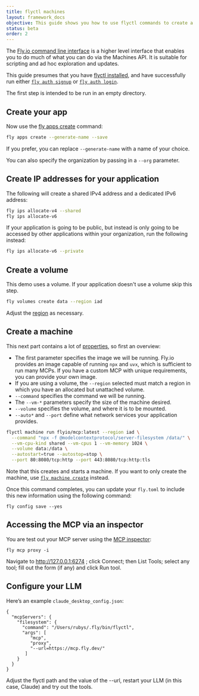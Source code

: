 ```yaml
---
title: flyctl machines
layout: framework_docs
objective: This guide shows you how to use flyctl commands to create a Fly.io machine that runs an MCP server remotely.
status: beta
order: 2
---
```


The [Fly.io command line interface](https://fly.io/docs/flyctl/help/) is a higher level interface that enables you to do much of what you can do via the Machines API. It is suitable for scripting and ad hoc exploration and updates.

This guide presumes that you have [flyctl installed](https://fly.io/docs/flyctl/install/), and have successfully run either
[`fly auth signup`](https://fly.io/docs/flyctl/auth-signup/) or [`fly auth login`](https://fly.io/docs/flyctl/auth-login/).

The first step is intended to be run in an empty directory.

## Create your app

Now use the [fly apps create](https://fly.io/docs/flyctl/apps-create/) command:

```sh
fly apps create --generate-name --save
```

If you prefer, you can replace `--generate-name` with a name of your choice.

You can also specify the organization by passing in a `--org` parameter.

## Create IP addresses for your application

The following will create a shared IPv4 address and a dedicated IPv6 address:

```sh
fly ips allocate-v4 --shared
fly ips allocate-v6
```

If your application is going to be public, but instead is only going to be accessed by other applications within your organization, run the following instead:

```sh
fly ips allocate-v6 --private
```

## Create a volume

This demo uses a volume. If your application doesn't use a volume skip this step.

```sh
fly volumes create data --region iad
```

Adjust the [region](https://fly.io/docs/reference/regions/#fly-io-regions) as necessary.

## Create a machine

This next part contains a lot of [properties](https://fly.io/docs/machines/api/machines-resource/#machine-config-object-properties), so first an overview:

* The first parameter specifies the image we will be running. Fly.io provides an image capable of running `npx` and `uvx`, which is sufficient to run many MCPs. If you have a custom MCP with unique requirements, you can provide your own image. 
* If you are using a volume, the `--region` selected must match a region in which you have an allocated but unattached volume.
* `--command` specifies the command we will be running. 
* The `--vm-*` parameters specify the size of the machine desired.
* `--volume` specifies the volume, and where it is to be mounted.
* `--auto*` and `--port` define what network services your application provides.

```sh
flyctl machine run flyio/mcp:latest --region iad \
  --command "npx -f @modelcontextprotocol/server-filesystem /data/" \
  --vm-cpu-kind shared --vm-cpus 1 --vm-memory 1024 \
  --volume data:/data \
  --autostart=true --autostop=stop \
  --port 80:8080/tcp:http --port 443:8080/tcp:http:tls
```

Note that this creates and starts a machine. If you want to only create the machine, use [`fly machine create`](https://fly.io/docs/flyctl/machine-create/) instead.

Once this command completes, you can update your `fly.toml` to include this new information using the following command:

```
fly config save --yes
```

## Accessing the MCP via an inspector

You are test out your MCP server using the [MCP inspector](https://modelcontextprotocol.io/docs/tools/inspector):

```
fly mcp proxy -i
```

Navigate to http://127.0.0.1:6274 ; click Connect; then List Tools; select any tool; fill out the form (if any) and click Run tool.

## Configure your LLM

Here’s an example `claude_desktop_config.json`:

```
{
  "mcpServers": {
    "filesystem": {
      "command": "/Users/rubys/.fly/bin/flyctl",
      "args": [
         "mcp",
         "proxy",
         "--url=https://mcp.fly.dev/"
       ]
    }
  }
}
```

Adjust the flyctl path and the value of the --url, restart your LLM (in this case, Claude) and try out the tools.
